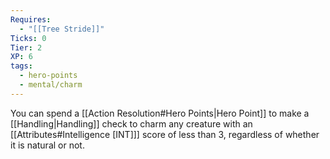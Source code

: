 ```yaml
---
Requires:
  - "[[Tree Stride]]"
Ticks: 0
Tier: 2
XP: 6
tags:
  - hero-points
  - mental/charm
---
```

You can spend a [[Action Resolution#Hero Points|Hero Point]] to make a [[Handling|Handling]] check to charm any creature with an [[Attributes#Intelligence [INT]]] score of less than 3, regardless of whether it is natural or not.